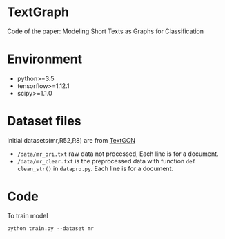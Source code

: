 # TextGraph
Code of the paper:  Modeling Short Texts as Graphs for Classification
# Environment
* python>=3.5
* tensorflow>=1.12.1
* scipy>=1.1.0
# Dataset files
Initial datasets(mr,R52,R8) are from [TextGCN](https://github.com/yao8839836/text_gcn)
* `/data/mr_ori.txt` raw data not processed, Each line is for a document.
* `/data/mr_clear.txt` is the preprocessed data with function `def clean_str()` in `datapro.py`. Each line is for a document.
# Code
To train model 

    python train.py --dataset mr

    

